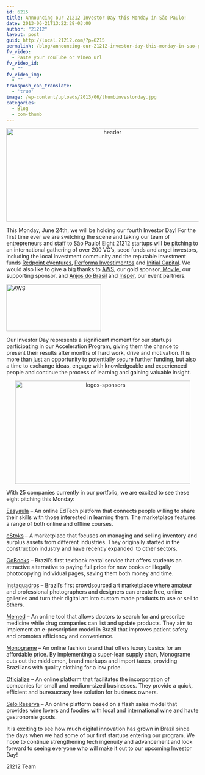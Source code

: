 ```yaml
---
id: 6215
title: Announcing our 21212 Investor Day this Monday in São Paulo!
date: 2013-06-21T13:22:28-03:00
author: "21212"
layout: post
guid: http://local.21212.com/?p=6215
permalink: /blog/announcing-our-21212-investor-day-this-monday-in-sao-paulo/
fv_video:
  - Paste your YouTube or Vimeo url
fv_video_id:
  - ""
fv_video_img:
  - ""
transposh_can_translate:
  - 'true'
image: /wp-content/uploads/2013/06/thumbinvestorday.jpg
categories:
  - Blog
  - com-thumb
---
```

<p dir="ltr" style="text-align: center;">
  <span style="color: #ff0000;"><a href="http://local.21212.com/wp-content/uploads/2013/06/header.jpg"><img class="size-full wp-image-6219 aligncenter" alt="header" src="http://local.21212.com/wp-content/uploads/2013/06/header.jpg" width="540" height="245" srcset="http://localhost:8080/wp-content/uploads/2013/06/header.jpg 540w, http://localhost:8080/wp-content/uploads/2013/06/header-300x136.jpg 300w" sizes="(max-width: 540px) 100vw, 540px" /></a></span>
</p>

<p dir="ltr">
  This Monday, June 24th, we will be holding our fourth Investor Day! For the first time ever we are switching the scene and taking our team of entrepreneurs and staff to São Paulo! Eight 21212 startups will be pitching to an international gathering of over 200 VC’s, seed funds and angel investors, including the local investment community and the reputable investment funds <a href="http://rpev.com.br/">Redpoint eVentures</a>, <a href="http://www.performainvestimentos.com/eng/">Performa Investimentos</a> and <a href="http://www.initial.vc/pt.php">Initial Capital</a>. We would also like to give a big thanks to <a href="http://aws.amazon.com/">AWS</a>, our gold sponsor,<a href="http://www.movile.com/en/"> Movile</a>, our supporting sponsor, and <a href="http://www.anjosdobrasil.net/">Anjos do Brasil</a> and <a href="http://www.insper.edu.br/">Insper</a>, our event partners.
</p>

<img class="size-full wp-image-6221 alignleft" alt="AWS" src="http://local.21212.com/wp-content/uploads/2013/06/AWS.jpg" width="248" height="123" />

<p dir="ltr">
  Our Investor Day represents a significant moment for our startups participating in our Acceleration Program, giving them the chance to present their results after months of hard work, drive and motivation. It is more than just an opportunity to potentially secure further funding, but also a time to exchange ideas, engage with knowledgeable and experienced people and continue the process of learning and gaining valuable insight.
</p>

<p dir="ltr" style="text-align: center;">
  <a href="http://local.21212.com/wp-content/uploads/2013/06/logos-sponsors.png"><img class=" wp-image-6233 aligncenter" alt="logos-sponsors" src="http://local.21212.com/wp-content/uploads/2013/06/logos-sponsors.png" width="459" height="270" srcset="http://localhost:8080/wp-content/uploads/2013/06/logos-sponsors.png 510w, http://localhost:8080/wp-content/uploads/2013/06/logos-sponsors-300x176.png 300w" sizes="(max-width: 459px) 100vw, 459px" /></a>
</p>

<p dir="ltr">
  With 25 companies currently in our portfolio, we are excited to see these eight pitching this Monday:
</p>

[Easyaula](http://www.easyaula.com.br/) &#8211; An online EdTech platform that connects people willing to share their skills with those interested in learning them. The marketplace features a range of both online and offline courses.

[eStoks](http://www.estoks.com.br/) &#8211; A marketplace that focuses on managing and selling inventory and surplus assets from different industries. They originally started in the construction industry and have recently expanded  to other sectors.

[GoBooks](http://www.gobooks.com.br/) &#8211; Brazil’s first textbook rental service that offers students an attractive alternative to paying full price for new books or illegally photocopying individual pages, saving them both money and time.

[Instaquadros](http://instaquadros.com/) &#8211; Brazil’s first crowdsourced art marketplace where amateur and professional photographers and designers can create free, online galleries and turn their digital art into custom made products to use or sell to others.

<p dir="ltr">
  <a href="http://memed.com.br/home/">Memed</a> &#8211; An online tool that allows doctors to search for and prescribe medicine while drug companies can list and update products. They aim to implement an e-prescription model in Brazil that improves patient safety and promotes efficiency and convenience.
</p>

<p dir="ltr">
  <a href="http://www.monogra.me/">Monograme</a> &#8211; An online fashion brand that offers luxury basics for an affordable price. By implementing a super-lean supply chan, Monograme cuts out the middlemen, brand markups and import taxes, providing Brazilians with quality clothing for a low price.
</p>

<p dir="ltr">
  <a href="http://oficialize.com.br/">Oficialize</a> &#8211; An online platform that facilitates the incorporation of companies for small and medium-sized businesses. They provide a quick, efficient and bureaucracy free solution for business owners.
</p>

[Selo Reserva](https://www.seloreserva.com.br/produtos) &#8211; An online platform based on a flash sales model that provides wine lovers and foodies with local and international wine and haute gastronomie goods.

It is exciting to see how much digital innovation has grown in Brazil since the days when we had some of our first startups entering our program. We hope to continue strengthening tech ingenuity and advancement and look forward to seeing everyone who will make it out to our upcoming Investor Day!

21212 Team